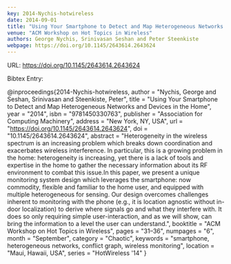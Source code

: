 ```yaml
---
key: 2014-Nychis-hotwireless
date: 2014-09-01
title: "Using Your Smartphone to Detect and Map Heterogeneous Networks and Devices in the Home"
venue: "ACM Workshop on Hot Topics in Wireless"
authors: George Nychis, Srinivasan Seshan and Peter Steenkiste
webpage: https://doi.org/10.1145/2643614.2643624
---
```


URL: https://doi.org/10.1145/2643614.2643624

Bibtex Entry:

@inproceedings{2014-Nychis-hotwireless,
    author = "Nychis, George and Seshan, Srinivasan and Steenkiste, Peter",
    title = "Using Your Smartphone to Detect and Map Heterogeneous Networks and Devices in the Home",
    year = "2014",
    isbn = "9781450330763",
    publisher = "Association for Computing Machinery",
    address = "New York, NY, USA",
    url = "https://doi.org/10.1145/2643614.2643624",
    doi = "10.1145/2643614.2643624",
    abstract = "Heterogeneity in the wireless spectrum is an increasing problem which breaks down coordination and exacerbates wireless interference. In particular, this is a growing problem in the home: heterogeneity is increasing, yet there is a lack of tools and expertise in the home to gather the necessary information about its RF environment to combat this issue.In this paper, we present a unique monitoring system design which leverages the smartphone: now commodity, flexible and familiar to the home user, and equipped with multiple heterogeneous for sensing. Our design overcomes challenges inherent to monitoring with the phone (e.g., it is location agnostic without in-door localization) to derive where signals go and what they interfere with. It does so only requiring simple user-interaction, and as we will show, can bring the information to a level the user can understand.",
    booktitle = "ACM Workshop on Hot Topics in Wireless",
    pages = "31–36",
    numpages = "6",
    month = "September",
    category = "Chaotic",
    keywords = "smartphone, heterogeneous networks, conflict graph, wireless monitoring",
    location = "Maui, Hawaii, USA",
    series = "HotWireless '14"
}

